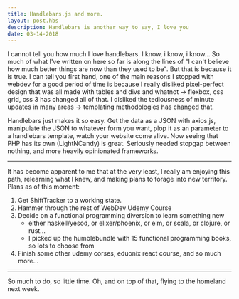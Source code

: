 ```yaml
---
title: Handlebars.js and more.
layout: post.hbs
description: Handlebars is another way to say, I love you
date: 03-14-2018
---
```

I cannot tell you how much I love handlebars.  I know, i know, i know... So much of what I've written on here so far is along the lines of "I can't believe how much better things are now than they used to be".  But that is because it is true.  I can tell you first hand, one of the main reasons I stopped with webdev for a good period of time is because I really disliked pixel-perfect design that was all made with tables and divs and whatnot -> flexbox, css grid, css 3 has changed all of that.  I disliked the tediousness of minute updates in many areas -> templating methodologies has changed that.

Handlebars just makes it so easy.  Get the data as a JSON with axios.js, manipulate the JSON to whatever form you want, plop it as an parameter to a handlebars template, watch your website come alive.  Now seeing that PHP has its own (LightNCandy) is great.  Seriously needed stopgap between nothing, and more heavily opinionated frameworks.

---

It has become apparent to me that at the very least, I really am enjoying this path, relearning what I knew, and making plans to forage into new territory.  Plans as of this moment:

1. Get ShiftTracker to a working state.
2. Hammer through the rest of WebDev Udemy Course
3. Decide on a functional programming diversion to learn something new
    - either haskell/yesod, or elixer/phoenix, or elm, or scala, or clojure, or rust...
    - I picked up the humblebundle with 15 functional programming books, so lots to choose from
4. Finish some other udemy corses, eduonix react course, and so much more...

---

So much to do, so little time. Oh, and on top of that, flying to the homeland next week.